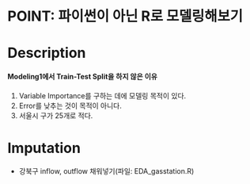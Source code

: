 # POINT: 파이썬이 아닌 R로 모델링해보기

# Description
#### Modeling1에서 Train-Test Split을 하지 않은 이유
1) Variable Importance를 구하는 데에 모델링 목적이 있다.
2) Error를 낮추는 것이 목적이 아니다.
3) 서울시 구가 25개로 적다.


# Imputation
- 강북구 inflow, outflow 채워넣기(파일: EDA_gasstation.R)
